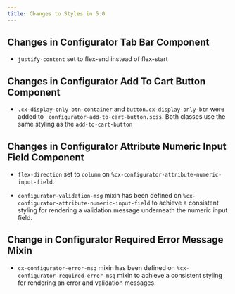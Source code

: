 ```yaml
---
title: Changes to Styles in 5.0
---
```


## Changes in Configurator Tab Bar Component

- `justify-content` set to flex-end instead of flex-start

## Changes in Configurator Add To Cart Button Component

- `.cx-display-only-btn-container` and `button.cx-display-only-btn` were added to `_configurator-add-to-cart-button.scss`.
  Both classes use the same styling as the `add-to-cart-button`

## Changes in Configurator Attribute Numeric Input Field Component

- `flex-direction` set to `column` on `%cx-configurator-attribute-numeric-input-field`.

- `configurator-validation-msg` mixin has been defined on `%cx-configurator-attribute-numeric-input-field` to achieve a consistent styling for rendering a validation message underneath the numeric input field.

## Change in Configurator Required Error Message Mixin

- `cx-configurator-error-msg` mixin has been defined on `%cx-configurator-required-error-msg` mixin to achieve a consistent styling for rendering an error and validation messages.
